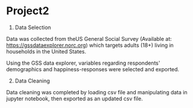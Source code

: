 # Project2

1. Data Selection

Data was collected from theUS General Social Survey (Available at: https://gssdataexplorer.norc.org) which targets adults (18+) living in households in the United States.

Using the GSS data explorer, variables regarding respondents' demographics and happiness-responses were selected and exported.

2. Data Cleaning

Data cleaning was completed by loading csv file and manipulating data in jupyter notebook, then exported as an updated csv file. 